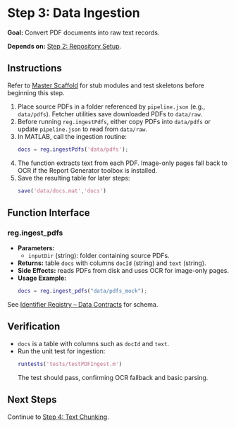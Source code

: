 # Step 3: Data Ingestion

**Goal:** Convert PDF documents into raw text records.

**Depends on:** [Step 2: Repository Setup](step02_repository_setup.md).

## Instructions
Refer to [Master Scaffold](master_scaffold.md) for stub modules and test skeletons before beginning this step.

1. Place source PDFs in a folder referenced by `pipeline.json` (e.g., `data/pdfs`). Fetcher utilities save downloaded PDFs to `data/raw`.
2. Before running `reg.ingestPdfs`, either copy PDFs into `data/pdfs` or update `pipeline.json` to read from `data/raw`.
3. In MATLAB, call the ingestion routine:
   ```matlab
   docs = reg.ingestPdfs('data/pdfs');
   ```
4. The function extracts text from each PDF. Image-only pages fall back to OCR if the Report Generator toolbox is installed.
5. Save the resulting table for later steps:
   ```matlab
   save('data/docs.mat','docs')
   ```

## Function Interface

### reg.ingest_pdfs
- **Parameters:**
  - `inputDir` (string): folder containing source PDFs.
- **Returns:** table `docs` with columns `docId` (string) and `text` (string).
- **Side Effects:** reads PDFs from disk and uses OCR for image-only pages.
- **Usage Example:**
  ```matlab
  docs = reg.ingest_pdfs("data/pdfs_mock");
  ```

See [Identifier Registry – Data Contracts](identifier_registry.md#data-contracts) for schema.


## Verification
- `docs` is a table with columns such as `docId` and `text`.
- Run the unit test for ingestion:
  ```matlab
  runtests('tests/testPDFIngest.m')
  ```
  The test should pass, confirming OCR fallback and basic parsing.

## Next Steps
Continue to [Step 4: Text Chunking](step04_text_chunking.md).
